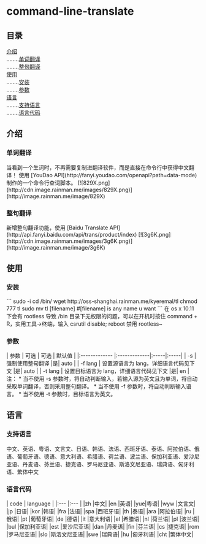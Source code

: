 # command-line-translate
## 目录
[介绍](#0)  
........[单词翻译](#0.1)  
........[整句翻译](#0.2)  
[使用](#1)  
........[安装](#1.1)  
........[参数](#1.2)  
[语言](#2)  
........[支持语言](#2.1)  
........[语言代码](#2.2)

<h2 name="0">介绍</h2>
<h3 name="0.1">单词翻译</h3>
当看到一个生词时，不再需要复制进翻译软件，而是直接在命令行中获得中文翻译！  
使用 [YouDao API](http://fanyi.youdao.com/openapi?path=data-mode) 制作的一个命令行查词脚本。
[![829X.png](http://cdn.image.rainman.me/images/829X.png)](http://image.rainman.me/image/829X)
<h3 name="0.2">整句翻译</h3>
新增整句翻译功能，使用 [Baidu Translate API](http://api.fanyi.baidu.com/api/trans/product/index)  
[![3g6K.png](http://cdn.image.rainman.me/images/3g6K.png)](http://image.rainman.me/image/3g6K)

<h2 name="1">使用</h2>
<h3 name="1.1">安装</h3>
```
sudo -i
cd /bin/
wget http://oss-shanghai.rainman.me/kyeremal/tl
chmod 777 tl
sudo mv tl [filename] #[filename] is any name u want
```
在 os x 10.11 下会有 rootless 导致 /bin 目录下无权限的问题，可以在开机时按住 command + R，实用工具->终端，输入 csrutil disable; reboot 禁用 rootless~
<h3 name="1.2">参数</h3>
| 参数        | 可选           | 可选  | 默认值 |
|:------------- |:-------------|:-----|:-----|
| -s      | 强制使用整句翻译 |是| auto |
| -f lang      | 设置源语言为 lang，详细语言代码见下文      |是| auto |
| -t lang | 设置目标语言为 lang，详细语言代码见下文      |是| en |
注：
* 当不使用 -s 参数时，将自动判断输入，若输入源为英文且为单词，将自动采取单词翻译，否则采用整句翻译。
* 当不使用 -f 参数时，将自动判断输入语言。
* 当不使用 -t 参数时，目标语言为英文。

<h2 name="2">语言</h2>
<h3 name="2.1">支持语言</h3>
中文、英语、粤语、文言文、日语、韩语、法语、西班牙语、泰语、阿拉伯语、俄语、葡萄牙语、德语、意大利语、希腊语、荷兰语、波兰语、保加利亚语、爱沙尼亚语、丹麦语、芬兰语、捷克语、罗马尼亚语、斯洛文尼亚语、瑞典语、匈牙利语、繁体中文
<h3 name="2.2">语言代码</h3>
| code | language |
|:--- |:--- |
|zh	|中文|
|en	|英语|
|yue|粤语|
|wyw	|文言文|
|jp	|日语|
|kor	|韩语|
|fra	|法语|
|spa	|西班牙语|
|th	|泰语|
|ara	|阿拉伯语|
|ru	|俄语|
|pt	|葡萄牙语|
|de	|德语|
|it	|意大利语|
|el	|希腊语|
|nl	|荷兰语|
|pl	|波兰语|
|bul	|保加利亚语|
|est	|爱沙尼亚语|
|dan	|丹麦语|
|fin	|芬兰语|
|cs	|捷克语|
|rom	|罗马尼亚语|
|slo	|斯洛文尼亚语|
|swe	|瑞典语|
|hu	|匈牙利语|
|cht	|繁体中文|
